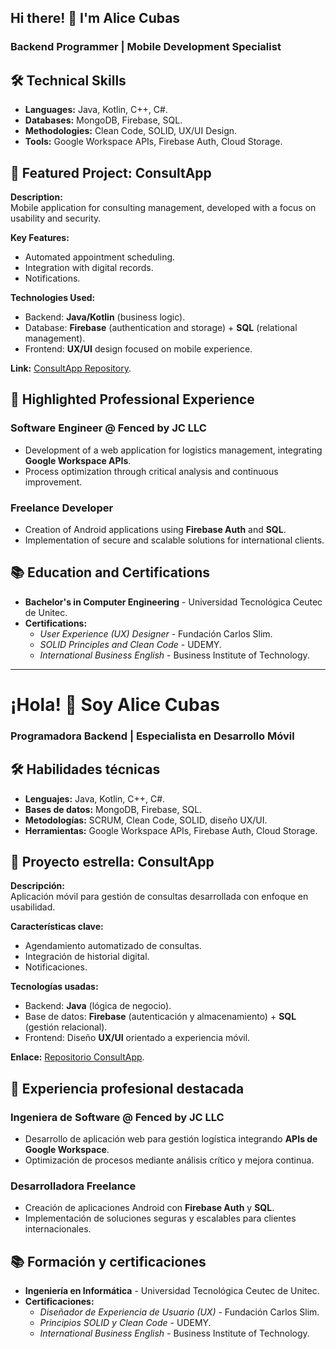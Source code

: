## Hi there! 👋 I'm Alice Cubas  
### **Backend Programmer | Mobile Development Specialist**  

## 🛠 Technical Skills 
- **Languages:** Java, Kotlin, C++, C#.  
- **Databases:** MongoDB, Firebase, SQL.  
- **Methodologies:** Clean Code, SOLID, UX/UI Design.  
- **Tools:** Google Workspace APIs, Firebase Auth, Cloud Storage.  


## 🌟 **Featured Project: ConsultApp**  
**Description:**  
Mobile application for consulting management, developed with a focus on usability and security.  

**Key Features:**  
- Automated appointment scheduling.  
- Integration with digital records.  
- Notifications.  

**Technologies Used:**  
- Backend: **Java/Kotlin** (business logic).  
- Database: **Firebase** (authentication and storage) + **SQL** (relational management).  
- Frontend: **UX/UI** design focused on mobile experience.  

**Link:** [ConsultApp Repository](https://github.com/Alice-Cubas/ConsultApp).  


## 📌 Highlighted Professional Experience  
### **Software Engineer @ Fenced by JC LLC**  
- Development of a web application for logistics management, integrating **Google Workspace APIs**.  
- Process optimization through critical analysis and continuous improvement.  

### **Freelance Developer**  
- Creation of Android applications using **Firebase Auth** and **SQL**.  
- Implementation of secure and scalable solutions for international clients.  


## 📚 Education and Certifications  
- **Bachelor's in Computer Engineering** - Universidad Tecnológica Ceutec de Unitec.  
- **Certifications:**  
  - *User Experience (UX) Designer* - Fundación Carlos Slim.  
  - *SOLID Principles and Clean Code* - UDEMY.  
  - *International Business English* - Business Institute of Technology.  

---

# ¡Hola! 👋 Soy Alice Cubas  
### **Programadora Backend | Especialista en Desarrollo Móvil**  

## 🛠 Habilidades técnicas 
- **Lenguajes:** Java, Kotlin, C++, C#.  
- **Bases de datos:** MongoDB, Firebase, SQL.  
- **Metodologías:** SCRUM, Clean Code, SOLID, diseño UX/UI.  
- **Herramientas:** Google Workspace APIs, Firebase Auth, Cloud Storage.  

## 🌟 **Proyecto estrella: ConsultApp**  
**Descripción:**  
Aplicación móvil para gestión de consultas desarrollada con enfoque en usabilidad.  

**Características clave:**  
- Agendamiento automatizado de consultas.  
- Integración de historial digital.  
- Notificaciones.  

**Tecnologías usadas:**  
- Backend: **Java** (lógica de negocio).  
- Base de datos: **Firebase** (autenticación y almacenamiento) + **SQL** (gestión relacional).  
- Frontend: Diseño **UX/UI** orientado a experiencia móvil.  

**Enlace:** [Repositorio ConsultApp](https://github.com/Alice-Cubas/ConsultApp).  


## 📌 Experiencia profesional destacada  
### **Ingeniera de Software @ Fenced by JC LLC**  
- Desarrollo de aplicación web para gestión logística integrando **APIs de Google Workspace**.  
- Optimización de procesos mediante análisis crítico y mejora continua.  

### **Desarrolladora Freelance**  
- Creación de aplicaciones Android con **Firebase Auth** y **SQL**.  
- Implementación de soluciones seguras y escalables para clientes internacionales.  


## 📚 Formación y certificaciones  
- **Ingeniería en Informática** - Universidad Tecnológica Ceutec de Unitec.  
- **Certificaciones:**  
  - *Diseñador de Experiencia de Usuario (UX)* - Fundación Carlos Slim.  
  - *Principios SOLID y Clean Code* - UDEMY.  
  - *International Business English* - Business Institute of Technology.  
